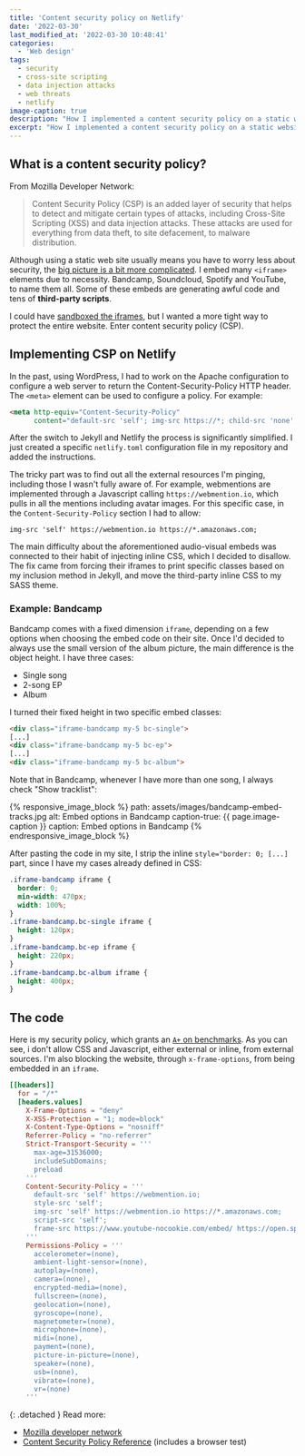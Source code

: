 ```yaml
---
title: 'Content security policy on Netlify'
date: '2022-03-30'
last_modified_at: '2022-03-30 10:48:41'
categories: 
  - 'Web design'
tags:
  - security
  - cross-site scripting
  - data injection attacks
  - web threats
  - netlify
image-caption: true
description: "How I implemented a content security policy on a static website built with Jekyll and hosted on Netlify."
excerpt: "How I implemented a content security policy on a static website built with Jekyll, hosted on Netlify and loaded with several external embeds."
---
```

## What is a content security policy?

From Mozilla Developer Network:

> Content Security Policy (CSP) is an added layer of security that helps to detect and mitigate certain types of attacks, including Cross-Site Scripting (XSS) and data injection attacks. These attacks are used for everything from data theft, to site defacement, to malware distribution. 

Although using a static web site usually means you have to worry less about security, the [big picture is a bit more complicated](https://blog.sqreen.com/static-websites-security/). I embed many `<iframe>` elements due to necessity. Bandcamp, Soundcloud, Spotify and YouTube, to name them all. Some of these embeds are generating awful code and tens of **third-party scripts**.

I could have [sandboxed the iframes](https://www.html5rocks.com/en/tutorials/security/sandboxed-iframes/), but I wanted a more tight way to protect the entire website. Enter content security policy (CSP).

## Implementing CSP on Netlify

In the past, using WordPress, I had to work on the Apache configuration to configure a web server to return the Content-Security-Policy HTTP header. The `<meta>` element can be used to configure a policy. For example:

```html
<meta http-equiv="Content-Security-Policy"
      content="default-src 'self'; img-src https://*; child-src 'none';">
```

After the switch to Jekyll and Netlify the process is significantly simplified. I just created a specific `netlify.toml` configuration file in my repository and added the instructions. 

The tricky part was to find out all the external resources I'm pinging, including those I wasn't fully aware of. For example, webmentions are implemented through a Javascript calling `https://webmention.io`, which pulls in all the mentions including avatar images. For this specific case, in the `Content-Security-Policy` section I had to allow:

```
img-src 'self' https://webmention.io https://*.amazonaws.com;
```

The main difficulty about the aforementioned audio-visual embeds was connected to their habit of injecting inline CSS, which I decided to disallow. The fix came from forcing their iframes to print specific classes based on my inclusion method in Jekyll, and move the third-party inline CSS to my SASS theme.

### Example: Bandcamp

Bandcamp comes with a fixed dimension `iframe`, depending on a few options when choosing the embed code on their site. Once I'd decided to always use the small version of the album picture, the main difference is the object height. I have three cases:

- Single song
- 2-song EP
- Album

I turned their fixed height in two specific embed classes:

```html
<div class="iframe-bandcamp my-5 bc-single">
[...]
<div class="iframe-bandcamp my-5 bc-ep">
[...]
<div class="iframe-bandcamp my-5 bc-album">
```

Note that in Bandcamp, whenever I have more than one song, I always check "Show tracklist":

{% responsive_image_block %}
  path: assets/images/bandcamp-embed-tracks.jpg
  alt: Embed options in Bandcamp
  caption-true: {{ page.image-caption }}
  caption: Embed options in Bandcamp
{% endresponsive_image_block %}

After pasting the code in my site, I strip the inline `style="border: 0; [...]` part, since I have my cases already defined in CSS:

```css
.iframe-bandcamp iframe {
  border: 0;
  min-width: 470px;
  width: 100%;
}
.iframe-bandcamp.bc-single iframe {
  height: 120px;
}
.iframe-bandcamp.bc-ep iframe {
  height: 220px;
}
.iframe-bandcamp.bc-album iframe {
  height: 400px;
}
```

## The code

Here is my security policy, which grants an [`A+` on benchmarks](https://securityheaders.com/?q=minutestomidnight.co.uk&followRedirects=on). As you can see, i don't allow CSS and Javascript, either external or inline, from external sources. I'm also blocking the website, through `x-frame-options`, from being embedded in an `iframe`.

```toml
[[headers]]
  for = "/*"
  [headers.values]
    X-Frame-Options = "deny"
    X-XSS-Protection = "1; mode=block"
    X-Content-Type-Options = "nosniff"
    Referrer-Policy = "no-referrer"
    Strict-Transport-Security = '''
      max-age=31536000;
      includeSubDomains;
      preload
    '''
    Content-Security-Policy = '''
      default-src 'self' https://webmention.io;
      style-src 'self';
      img-src 'self' https://webmention.io https://*.amazonaws.com;
      script-src 'self';
      frame-src https://www.youtube-nocookie.com/embed/ https://open.spotify.com/embed/ https://w.soundcloud.com/player/ https://bandcamp.com/EmbeddedPlayer/
    '''
    Permissions-Policy = '''
      accelerometer=(none),
      ambient-light-sensor=(none),
      autoplay=(none),
      camera=(none),
      encrypted-media=(none),
      fullscreen=(none),
      geolocation=(none),
      gyroscope=(none),
      magnetometer=(none),
      microphone=(none),
      midi=(none),
      payment=(none),
      picture-in-picture=(none),
      speaker=(none),
      usb=(none),
      vibrate=(none),
      vr=(none)
    '''
```

{: .detached }
Read more:

- [Mozilla developer network](https://developer.mozilla.org/en-US/docs/Web/HTTP/CSP)
- [Content Security Policy Reference](https://content-security-policy.com/) (includes a browser test)
